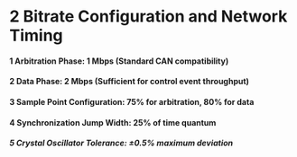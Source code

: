 # 2 Bitrate Configuration and Network Timing


#### 1 Arbitration Phase: 1 Mbps (Standard CAN compatibility)


#### 2 Data Phase: 2 Mbps (Sufficient for control event throughput)


#### 3 Sample Point Configuration: 75% for arbitration, 80% for data


#### 4 Synchronization Jump Width: 25% of time quantum


##### 5 Crystal Oscillator Tolerance: ±0.5% maximum deviation

